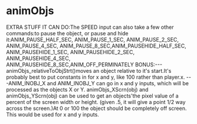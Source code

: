 # animObjs
EXTRA STUFF IT CAN DO:The SPEED input can also take a few other commands:to pause the object, or pause and hide it:ANIM_PAUSE_HALF_SEC, ANIM_PAUSE_1_SEC, ANIM_PAUSE_2_SEC, ANIM_PAUSE_4_SEC, ANIM_PAUSE_8_SEC,ANIM_PAUSEHIDE_HALF_SEC, ANIM_PAUSEHIDE_1_SEC, ANIM_PAUSEHIDE_2_SEC, ANIM_PAUSEHIDE_4_SEC, ANIM_PAUSEHIDE_8_SEC,ANIM_OFF_PERMINATELY
BONUS:---animObjs_relativeToObjStrt()moves an object relative to it's start.It's probably best to put constants in for x and y, like 100 rather than player.x. 
---ANIM_INOBJ_X and ANIM_INOBJ_Y can go in x and y inputs, which will be processed as the objects X or Y. 
animObjs_XScrn(obj) and animObjs_YScrn(obj) can be used to get an objects'the pixel value of a percent of the screen width or height. (given .5, it will give a point 1/2 way across the screen.)At 0 or 100 the object should be completely off screen. This would be used for x and y inputs. 

